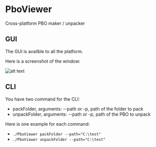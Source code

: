 # PboViewer
Cross-platform PBO maker / unpacker

## GUI
The GUI is availble to all the platform.

Here is a screenshot of the window: 

![alt text](https://i.ibb.co/ZH0rBCK/Pbo-Viewer-GUI-dzf-ZWJWQld.png)

## CLI
You have two command for the CLI:
- packFolder, arguments: --path or -p, path of the folder to pack
- unpackFolder, arguments: --path or -p, path of the PBO to unpack

Here is one example for each command:
- `./PboViewer packFolder --path="C:\test"`
- `./PboViewer unpackFolder --path="C:\test"`
